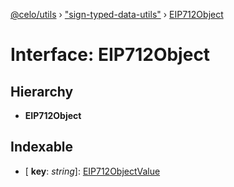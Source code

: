 [@celo/utils](../README.md) › ["sign-typed-data-utils"](../modules/_sign_typed_data_utils_.md) › [EIP712Object](_sign_typed_data_utils_.eip712object.md)

# Interface: EIP712Object

## Hierarchy

* **EIP712Object**

## Indexable

* \[ **key**: *string*\]: [EIP712ObjectValue](../modules/_sign_typed_data_utils_.md#eip712objectvalue)
